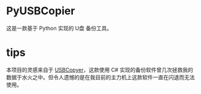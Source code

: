 # PyUSBCopier
这是一款基于 Python 实现的 U盘 备份工具。

# tips
本项目的灵感来自于 [USBCopyer](https://github.com/kenvix/USBCopyer)，这款使用 C# 实现的备份软件曾几次拯救我的数据于水火之中。但令人遗憾的是在我目前的主力机上这款软件一直在闪退而无法使用。
